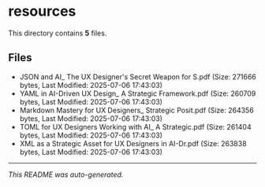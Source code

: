 # resources

This directory contains **5** files.

## Files

- JSON and AI_ The UX Designer's Secret Weapon for S.pdf (Size: 271666 bytes, Last Modified: 2025-07-06 17:43:03)
- YAML in AI-Driven UX Design_ A Strategic Framework.pdf (Size: 260709 bytes, Last Modified: 2025-07-06 17:43:03)
- Markdown Mastery for UX Designers_ Strategic Posit.pdf (Size: 264356 bytes, Last Modified: 2025-07-06 17:43:03)
- TOML for UX Designers Working with AI_ A Strategic.pdf (Size: 261404 bytes, Last Modified: 2025-07-06 17:43:03)
- XML as a Strategic Asset for UX Designers in AI-Dr.pdf (Size: 263838 bytes, Last Modified: 2025-07-06 17:43:03)

---
*This README was auto-generated.*

